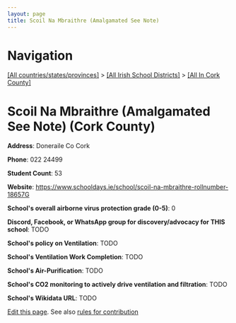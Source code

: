 ```yaml
---
layout: page
title: Scoil Na Mbraithre (Amalgamated See Note)
---
```

# Navigation

[[All countries/states/provinces]](../../..) > [[All Irish School Districts]](../..) > [[All In Cork County]](..)

# Scoil Na Mbraithre (Amalgamated See Note) (Cork County)

**Address**: Doneraile Co Cork

**Phone**: 022 24499

**Student Count**: 53

**Website**: <https://www.schooldays.ie/school/scoil-na-mbraithre-rollnumber-18657G>

**School's overall airborne virus protection grade (0-5)**: 0

**Discord, Facebook, or WhatsApp group for discovery/advocacy for THIS school**: TODO

**School's policy on Ventilation**: TODO

**School's Ventilation Work Completion**: TODO

**School's Air-Purification**: TODO

**School's CO2 monitoring to actively drive ventilation and filtration**: TODO

**School's Wikidata URL**: TODO


[Edit this page](https://github.com/ventilate-schools/Ireland/edit/main/./Cork_County/Scoil_Na_Mbraithre_(Amalgamated_See_Note).md). See also [rules for contribution](../../../contribution-rules/)